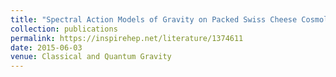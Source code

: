 ```yaml
---
title: "Spectral Action Models of Gravity on Packed Swiss Cheese Cosmology"
collection: publications
permalink: https://inspirehep.net/literature/1374611
date: 2015-06-03
venue: Classical and Quantum Gravity
---
```

